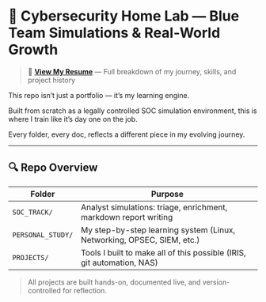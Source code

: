 # 🧠 Cybersecurity Home Lab — Blue Team Simulations & Real-World Growth

> 📄 **[View My Resume](./RESUME.md)** — Full breakdown of my journey, skills, and project history

This repo isn’t just a portfolio — it’s my learning engine.

Built from scratch as a legally controlled SOC simulation environment, this is where I train like it’s day one on the job.

Every folder, every doc, reflects a different piece in my evolving journey.

---

## 🔍 Repo Overview

| Folder            | Purpose                                                                    |
| ----------------- | -------------------------------------------------------------------------- |
| `SOC_TRACK/`      | Analyst simulations: triage, enrichment, markdown report writing           |
| `PERSONAL_STUDY/` | My step-by-step learning system (Linux, Networking, OPSEC, SIEM, etc.)     |
| `PROJECTS/`       | Tools I built to make all of this possible (IRIS, git automation, NAS)     |

> All projects are built hands-on, documented live, and version-controlled for reflection.
